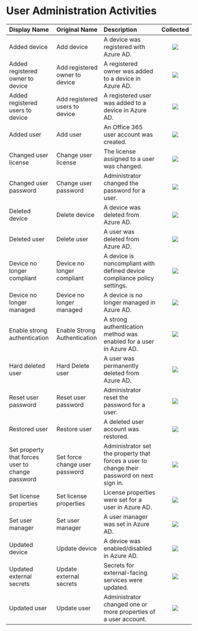 # User Administration Activities

| Display Name | Original Name | Description | Collected |
| :--- | :--- | :--- | :---: |
| Added device | Add device | A device was registered with Azure AD. | ![](https://github.com/SysKitTeam/docs-securitymanager/tree/cef759a65ca958c2fcc97a551a4c89c58cf517ae/how-to/.gitbook/assets/checked.png) |
| Added registered owner to device | Add registered owner to device | A registered owner was added to a device in Azure AD. | ![](https://github.com/SysKitTeam/docs-securitymanager/tree/cef759a65ca958c2fcc97a551a4c89c58cf517ae/how-to/.gitbook/assets/checked.png) |
| Added registered users to device | Add registered users to device | A registered user was added to a device in Azure AD. | ![](https://github.com/SysKitTeam/docs-securitymanager/tree/cef759a65ca958c2fcc97a551a4c89c58cf517ae/how-to/.gitbook/assets/checked.png) |
| Added user | Add user | An Office 365 user account was created. | ![](https://github.com/SysKitTeam/docs-securitymanager/tree/cef759a65ca958c2fcc97a551a4c89c58cf517ae/how-to/.gitbook/assets/checked.png) |
| Changed user license | Change user license | The license assigned to a user was changed. | ![](https://github.com/SysKitTeam/docs-securitymanager/tree/cef759a65ca958c2fcc97a551a4c89c58cf517ae/how-to/.gitbook/assets/checked.png) |
| Changed user password | Change user password | Administrator changed the password for a user. | ![](https://github.com/SysKitTeam/docs-securitymanager/tree/cef759a65ca958c2fcc97a551a4c89c58cf517ae/how-to/.gitbook/assets/checked.png) |
| Deleted device | Delete device | A device was deleted from Azure AD. | ![](https://github.com/SysKitTeam/docs-securitymanager/tree/cef759a65ca958c2fcc97a551a4c89c58cf517ae/how-to/.gitbook/assets/checked.png) |
| Deleted user | Delete user | A user was deleted from Azure AD. | ![](https://github.com/SysKitTeam/docs-securitymanager/tree/cef759a65ca958c2fcc97a551a4c89c58cf517ae/how-to/.gitbook/assets/checked.png) |
| Device no longer compliant | Device no longer compliant | A device is noncompliant with defined device compliance policy settings. | ![](https://github.com/SysKitTeam/docs-securitymanager/tree/cef759a65ca958c2fcc97a551a4c89c58cf517ae/how-to/.gitbook/assets/checked.png) |
| Device no longer managed | Device no longer managed | A device is no longer managed in Azure AD. | ![](https://github.com/SysKitTeam/docs-securitymanager/tree/cef759a65ca958c2fcc97a551a4c89c58cf517ae/how-to/.gitbook/assets/checked.png) |
| Enable strong authentication | Enable Strong Authentication | A strong authentication method was enabled for a user in Azure AD. | ![](https://github.com/SysKitTeam/docs-securitymanager/tree/cef759a65ca958c2fcc97a551a4c89c58cf517ae/how-to/.gitbook/assets/checked.png) |
| Hard deleted user | Hard Delete user | A user was permanently deleted from Azure AD. | ![](https://github.com/SysKitTeam/docs-securitymanager/tree/cef759a65ca958c2fcc97a551a4c89c58cf517ae/how-to/.gitbook/assets/checked.png) |
| Reset user password | Reset user password | Administrator reset the password for a user. | ![](https://github.com/SysKitTeam/docs-securitymanager/tree/cef759a65ca958c2fcc97a551a4c89c58cf517ae/how-to/.gitbook/assets/checked.png) |
| Restored user | Restore user | A deleted user account was restored. | ![](https://github.com/SysKitTeam/docs-securitymanager/tree/cef759a65ca958c2fcc97a551a4c89c58cf517ae/how-to/.gitbook/assets/checked.png) |
| Set property that forces user to change password | Set force change user password | Administrator set the property that forces a user to change their password on next sign in. | ![](https://github.com/SysKitTeam/docs-securitymanager/tree/cef759a65ca958c2fcc97a551a4c89c58cf517ae/how-to/.gitbook/assets/checked.png) |
| Set license properties | Set license properties | License properties were set for a user in Azure AD. | ![](https://github.com/SysKitTeam/docs-securitymanager/tree/cef759a65ca958c2fcc97a551a4c89c58cf517ae/how-to/.gitbook/assets/checked.png) |
| Set user manager | Set user manager | A user manager was set in Azure AD. | ![](https://github.com/SysKitTeam/docs-securitymanager/tree/cef759a65ca958c2fcc97a551a4c89c58cf517ae/how-to/.gitbook/assets/checked.png) |
| Updated device | Update device | A device was enabled/disabled in Azure AD. | ![](https://github.com/SysKitTeam/docs-securitymanager/tree/cef759a65ca958c2fcc97a551a4c89c58cf517ae/how-to/.gitbook/assets/checked.png) |
| Updated external secrets | Update external secrets | Secrets for external-facing services were updated. | ![](https://github.com/SysKitTeam/docs-securitymanager/tree/cef759a65ca958c2fcc97a551a4c89c58cf517ae/how-to/.gitbook/assets/checked.png) |
| Updated user | Update user | Administrator changed one or more properties of a user account. | ![](https://github.com/SysKitTeam/docs-securitymanager/tree/cef759a65ca958c2fcc97a551a4c89c58cf517ae/how-to/.gitbook/assets/checked.png) |

